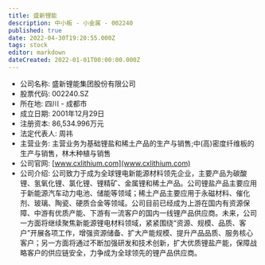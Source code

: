 ```yaml
---
title: 盛新锂能
description: 中小板 - 小金属 - 002240
published: true
date: 2022-04-30T19:20:55.000Z
tags: stock
editor: markdown
dateCreated: 2022-01-01T00:00:00.000Z
---
```


- 公司名称: 盛新锂能集团股份有限公司
- 股票代码: 002240.SZ
- 所在地: 四川 - 成都市
- 成立日期: 2001年12月29日
- 注册资本: 86,534.996万元
- 法定代表人: 周祎
- 主营业务: 主营业务为基础锂盐和稀土产品的生产与销售;中(高)密度纤维板的生产与销售，林木种植与销售
- 公司官网: [www.cxlithium.com](www.cxlithium.com)
- 公司介绍: 公司致力于成为全球锂电新能源材料领先企业，主要产品为碳酸锂、氢氧化锂、氯化锂、锂精矿、金属锂和稀土产品。公司锂盐产品主要应用于新能源汽车动力电池、储能等领域；稀土产品主要应用于永磁材料、催化剂、玻璃、陶瓷、硬质合金等领域。公司目前已经成为上游在国内有资源保障、中游有优质产能、下游有一流客户的国内一线锂产品供应商。未来，公司一方面将继续聚焦新能源锂电材料领域，紧紧围绕“资源、规模、品质、客户”开展各项工作，增强资源储备、扩大产能规模、提升产品品质、服务核心客户；另一方面将通过不断加强研发和技术创新，扩大优质锂盐产能，保障战略客户的供应链安全，力争成为全球领先的锂产品供应商。


